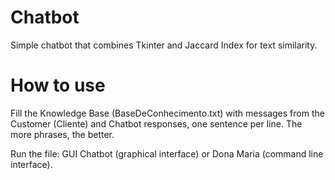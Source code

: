 # Chatbot
Simple chatbot that combines Tkinter and Jaccard Index for text similarity.

# How to use

Fill the Knowledge Base (BaseDeConhecimento.txt) with messages from the Customer (Cliente) and Chatbot responses, one sentence per line. The more phrases, the better.

Run the file: GUI Chatbot (graphical interface) or Dona Maria (command line interface).
